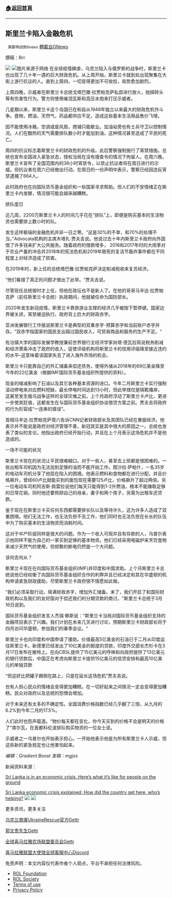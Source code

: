 ###  [:house:返回首頁](https://github.com/ourhimalayas/txt)
---


## 斯里兰卡陷入金融危机
` 澳喜特战旅Gnews` [轉載自GNews](https://gnews.org/zh-hans/2285288/)

撰稿：Rrr

![](https://assets.gnews.org/wp-content/uploads/2022/04/model-1.png)
![](https://assets.gnews.org/wp-content/uploads/2022/04/4011.jpg)图片来源于网络
在全球疫情肆虐，乌克兰陷入与俄罗斯的战争时，斯里兰卡也出现了几十年一遇的巨大财政危机。从上周开始，斯里兰卡就到处出现聚集在大街上游行抗议的人。直到上周四，一切变得更加不可收拾，局势愈加剧烈。

上周四晚，示威者在斯里兰卡总统戈塔巴雅·拉贾帕克萨私邸进行放火，抛掷砖头等有伤害性行为。警方则使用催泪瓦斯和高压水炮来打压示威者。

几星期以来，斯里兰卡这个岛国已在和自从1948年独立以来最大的财政危机作斗争。食物，燃油，天然气，药品都供应不足，造成这些基本生活用品售价飞增。

因不能使用冰箱，空调或是风扇，商铺只能歇业。加油站旁也有士兵守卫以控制情况。人们在酷热的天气需要排队数小时才能加到油，这种情况甚至造成了平民的死亡。

周四的抗议标志着斯里兰卡的财政危机的升级。此后警察强制施行了宵禁措施。总统也宣布全国进入紧急状态，授权当局在没有搜查令的情况下拘留人。在周六晚，斯里兰卡宣布了全国范围内的36小时宵禁令，以禁止抗议者将在周日进行的示威。但抗议者在周六已经做出行动。在周日的一份声明中表示，警察已经因违反宵禁逮捕了664人。

此时政府也在向国际货币基金组织和一些国家寻求帮助。但人们的不安情绪正在斯里兰卡内发酵，情况很可能会越来越糟糕。

排队度日

近几周，2200万斯里兰卡人的时间几乎花在“排队”上，即便是购买基本的生活物资也需要排上数小时的队。

发生这样极端的金融危机并非一日之寒。“这是30%的不幸，和70%的处理不当，”Advocata机构的主席木塔扎·贾夫吉说。他说过去十年内斯里兰卡政府向外国借了许多钱来扩大公共服务。随着政府的借款增多， 2016和2017年时的大雨季对于农业产量的冲击并2018年的宪法危机和2019年致死的复活节轰炸事件都在不同程度上对经济造成了损害。

在2019年时，新上任的总统塔巴雅·拉贾帕克萨决定削减税收来复苏经济。

“他们看错了真正的问题才做出了此举。“贾夫吉说。

尽管现任总统彼时才上任，但他在政坛也不是新人了。在他的哥哥马辛达·拉贾帕克萨（前任斯里兰卡总统）执政期间，他就被任命为国防部长。

2020年发生新冠疫情，斯里兰卡靠旅游业支撑的经济几乎被按下暂停键。国家边界被关闭，宵禁被迫执行。政府背上巨大的财政赤字。

亚洲发展银行工作报说斯里兰卡是典型的双重赤字-预算赤字和当前账户赤字并存。“双赤字指国家的国民支出超过国民收入，可贸易商品和服务的生产不足。“

佐治镇大学的国际发展学教授兼前世界银行主经济学家尚塔·德瓦拉简说税务削减和经济萧条冲击了政府的收入，促使评级机构将斯里兰卡的信用评级降至接近违约的水平–这意味着该国家失去了进入海外市场的机会。

斯里兰卡只能靠自己的外汇储备来偿还债务，使得外储从2018年的69亿美金降至今年的22亿美金（根据IMF国际货币基金组织所提供的资料）。

现金的缩减影响了石油以及其它各种基本资源的进口。今年二月斯里兰卡实行强制滚动停电来对应燃料短缺，最长停电时间达到13小时，但此举措仅是隔靴搔痒，这甚至发生俄乌战争这样的全球灾难之前。上个月政府浮动了斯里兰卡卢比，更进一步使其贬值，这都发生在与国际货币基金组织协谈借贷方案之前。贾夫吉将政府的行为形容成“一连串的错误”。

首相马辛达·拉贾帕克萨周六告诉CNN记者财政部长及其团队已经在重振经济。他表示并不能说是政府对经济管理不善，新冠其实是其中很大的原因之一。总统也发表了类似的言论。他指出政府已经开始行动，并且在上个月表示这场危机并不是他造成的。

一场不可能的状况

斯里兰卡现在的状况让平民很难糊口。对于一些人，甚至去上班都是很困难的。一些出租车司机因为无法加到足够的油而不能开始工作。图沙拉·萨帕什，一名35岁的电动车司机分享了他现在陷入的困境。他表示燃料和食物都在进行分配，并且价格飙升，曾经60卢比就能买到的面包现在需要125卢比，价格飙升了超过两倍。另一位电动车司机阿吉斯·佩雷拉说他们每天只能得到1-2升燃油，根本不能赚取足够的日常花销。同时他还要照顾自己的母亲，妻子和两个孩子，另需为出租车还贷款。

鉴于现在在斯里兰卡买任何东西都需要排长队以及等待许久，这为许多人造成了双重困境。他们无法工作，也无法负担不去工作，他们同时也无法负担在长长的队伍中为了购买基本的生活物资而消耗时间。

这对于中产阶层同样是很大的问题。作为一个收入可观并且有存款的人，乌普尔表示他同样不能为自己的一家买到足够的基本物资。他们已经采用电磁炉来烹饪食物来减少天然气的使用，但频繁的断电仍然是一个大问题。

该何去何从？

斯里兰卡现在在向国际货币基金组织(IMF)并印度和中国求助。上个月斯里兰卡总统说他已经权衡了向国际货币基金组织合作的利弊并且已经决定和其在华盛顿的机构申请紧急财政援助，尽管斯里兰卡政府很不情愿如此做。

“我们必须采取行动，填满财政赤字，增加外汇储备。末了，我们开启了和国际财政机构以及我们的友好国对于偿还我们的分期贷款的商讨。“斯里兰卡总统于3月16日说到。

国际货币基金组织发言人杰瑞·赖斯说：“斯里兰卡当局对国际货币基金组织支持的金融项目表示了兴趣。我们计划在未来几天进行讨论，预期斯里兰卡财政部长将于四月访问华盛顿，参加我们的春季会议。“

斯里兰卡也向印度和中国申请了援助。价值最高5亿美金的石油已于二月从印度运往斯里兰卡。新德里已经发出了10亿美金的额度的贷款，印度外交部长杰杉卡在3月17日发布在推特上。在向CBSL提供了15亿美元的呼唤和向政府提供了13亿美元的银行贷款后，中国正在考虑向斯里兰卡提供15亿美元的信贷安排和最高10亿美元的单独贷款

“但这好比把罐子踢倒在路上，只是在延长这场危机”贾夫吉说。

也有人担心民众的情绪会变得更加糟糕。在一切好起来之间情况一定会变得更加糟糕。民众对政府以及总统的怨憎会增加。

对于未来还有太多的不确定性。全国消费价格指数已经几乎翻了三倍，从九月的6.2%到今年二月的17.5%。

人们此时也怨声载道。“物价每天都在变化，你今天买到的价格不会是明天的价格了”席尔瓦，在首都科伦波排队购买物资的一位女士说。

示威者之一乌普尔也开始表示担心。一开始他表示他是为所有斯里兰卡人示威，但这些新的紧急规定也让他害怕起来。

*编辑：Gradient Boost
发稿：mgjxs*

新闻资料来源：

[Sri Lanka is in an economic crisis. Here’s what it’s like for people on the ground](https://www.cnn.com/2022/04/02/asia/sri-lanka-economic-crisis-protests-intl-hnk-dst/index.html)

[Sri Lanka economic crisis explained: How did the country get here, who’s helping?](https://indianexpress.com/article/explained/sri-lanka-economic-crisis-explained-7849208/lite/)
![](https://assets.gnews.org/wp-content/uploads/2022/04/TA1.jpg)
![](https://assets.gnews.org/wp-content/uploads/2022/04/model-1.png)

更多资讯，更多关注

[乌克兰救援UkraineRescue官方Gettr](乌克兰救援UkraineRescue官方Gettr)

[郭文贵先生Gettr](郭文贵先生Gettr)

[全球喜马拉雅农场联盟委员会Gettr](全球喜马拉雅农场联盟委员会Gettr)

[喜马拉雅联盟大使馆全球客服中心Discord](喜马拉雅联盟大使馆全球客服中心Discord)

 

免责声明：本文内容仅代表作者个人观点，平台不承担任何法律风险。

- [ROL Foundation](https://rolfoundation.org/)
- [ROL Society](https://rolsociety.org/)
- [Terms of use](https://gnews.org/terms-of-use-3/)
- [Privacy Policy](https://gnews.org/privacy-policy/)
